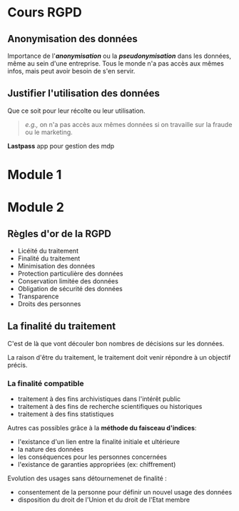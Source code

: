 # Cours RGPD
## Anonymisation des données
Importance de l'***anonymisation*** ou la ***pseudonymisation*** dans les données, même au sein d'une entreprise. Tous le monde n'a pas accès aux mêmes infos, mais peut avoir besoin de s'en servir.

## Justifier l'utilisation des données
Que ce soit pour leur récolte ou leur utilisation.
> *e.g.,* on n'a pas accès aux mêmes données si on travaille sur la fraude ou le marketing.

**Lastpass** app pour gestion des mdp

# Module 1

# Module 2
## Règles d'or de la RGPD
- Licéité du traitement
- Finalité du traitement
- Minimisation des données
- Protection particulière des données
- Conservation limitée des données
- Obligation de sécurité des données
- Transparence
- Droits des personnes

## La finalité du traitement
C'est de là que vont découler bon nombres de décisions sur les données.

La raison d'être du traitement, le traitement doit venir répondre à un objectif précis.

### La finalité compatible
- traitement à des fins archivistiques dans l'intérêt public
- traitement à des fins de recherche scientifiques ou historiques
- traitement à des fins statistiques

Autres cas possibles grâce à la **méthode du faisceau d'indices**:
- l'existance d'un lien entre la finalité initiale et ultérieure
- la nature des données
- les conséquences pour les personnes concernées
- l'existance de garanties appropriées (ex: chiffrement)

Evolution des usages sans détournemenet de finalité : 
- consentement de la personne pour définir un nouvel usage des données
- disposition du droit de l'Union et du droit de l'Etat membre
